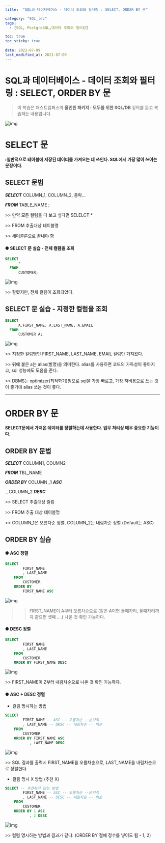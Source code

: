 ```yaml
---
title:  "SQL과 데이터베이스 - 데이터 조회와 필터링 : SELECT, ORDER BY 문"

category: "SQL_lec"
tags:
  - [SQL, PostgreSQL,데이터 조회와 필터링]

toc: true
toc_sticky: true
 
date: 2021-07-09
last_modified_at: 2021-07-09
---
```


# SQL과 데이터베이스 - 데이터 조회와 필터링 : SELECT, ORDER BY 문

>  이 학습은 패스트캠퍼스의 **올인원 패키지 : 모두를 위한 SQL/DB** 강의를 듣고 복습하는 내용입니다.

![img](https://postfiles.pstatic.net/MjAyMTA0MDlfOTgg/MDAxNjE3OTIyOTg5NDQx.73JFK2B0_hxVyf2Gkp5beYmoorkNN6ximhQRPdtwEVMg.eiRVPpm-pF_ohw-gKrtuzSmPSFZ25VLslkkq0J86_Fkg.PNG.hkyku9/image.png?type=w966)



# SELECT 문

**:일반적으로 테이블에 저장된 데이터를 가져오는 데 쓰인다. SQL에서 가장 많이 쓰이는 문장이다.**

## SELECT 문법

***SELECT*** COLUMN_1, COLUMN_2, 중략...

***FROM*** TABLE_NAME ;



\>> 만약 모든 컬럼을 다 보고 싶다면 SELELCT *

\>> FROM 추출대상 테이블명

\>> 세미콜론으로 끝내야 함



#### ● SELECT 문 실습 - 전체 컬럼을 조회

```SQL
SELECT
	  *
  FROM
      CUSTOMER;
```

![img](https://postfiles.pstatic.net/MjAyMTAyMjNfNiAg/MDAxNjE0MDgyMzY5OTgz.gd0KvwAfHbbd00527XQTo351ICxaD4hCSghWHUB7kpwg.aSBdv1Gn8HjznB68hPTrM-2vzStweyZtR4rWrLBQLrkg.PNG.hkyku9/image.png?type=w966)

\>> 잘렸지만, 전체 컬럼이 조회되었다.



## SELECT 문 실습 - 지정한 컬럼을 조회

```SQL
SELECT
	  A.FIRST_NAME, A.LAST_NAME, A.EMAIL
  FROM
  	  CUSTOMER A;
```

![img](https://postfiles.pstatic.net/MjAyMTAyMjNfODkg/MDAxNjE0MDgyNDg4MDI2.T7FQU27hGMb9niU6n-a5Tt32g1kN6SPO9YUavxVBCb8g.A9O3h8oqB71gvMiPHeKk2vDpZjSe8YVD0mBeOlyQhGAg.PNG.hkyku9/image.png?type=w966)

\>> 지정한 컬럼명인 FIRST_NAME, LAST_NAME, EMAIL 컬럼만 가져왔다.

\>> 뒤에 붙은 a는 alias(별명)을 의미한다. alias를 사용하면 코드의 가독성이 좋아지고, sql 성능에도 도움을 준다.

\>> DBMS는 optimizer(최적화기)임으로 sql을 가장 빠르고, 가장 저비용으로 쓰는 것이 좋기에 alias 쓰는 것이 좋다.

---

# ORDER BY 문

 **SELECT문에서 가져온 데이터를 정렬하는데 사용한다. 업무 처리상 매우 중요한 기능이다.**



## ORDER BY 문법

***SELECT*** COLUMN1, COUMN2

***FROM*** TBL_NAME

***ORDER BY*** COLUMN _1 ***ASC***

​                  , COLUMN_2 ***DESC***

\>> SELECT 추출대상 컬럼

\>> FROM 추출 대상 테이블명

\>> COLUMN_1은 오름차순 정렬, COLUMN_2는 내림차순 정렬 (Default는 ASC)



## ORDER BY 실습 
#### ● ASC 정렬
```SQL
SELECT 
		FIRST_NAME
		, LAST_NAME 
	FROM 
		CUSTOMER 
	ORDER BY 
		FIRST_NAME ASC
```

![img](https://postfiles.pstatic.net/MjAyMTAyMjNfNzgg/MDAxNjE0MDgzMjIyNjE0.Wl2IAJoYKR2NaVFG9C38jKYzPr05XqgFkEzWD4Fvt5Ag.0VRjmWs93mklTuihw8485zvTGUocOo7xQIkuNu1BZ98g.PNG.hkyku9/image.png?type=w966)



>> FIRST_NAME이 A부터 오름차순으로 (같은 A이면 둘째자리, 둘째자리까지 같으면 셋째 ....) 나온 것 확인 가능하다.



#### ● DESC 정렬

```SQL
SELECT
		FIRST_NAME
		, LAST_NAME
	FROM
		CUSTOMER
	ORDER BY FIRST_NAME DESC
```

![img](https://postfiles.pstatic.net/MjAyMTAyMjNfMjYg/MDAxNjE0MDgzMzg2OTY3.jK63YDCnFqujmgalsQp39JvZ7H2sTw3kvFu-4iwaz_0g.vh6e8hwx2n4wIW_1f-vFRTkHcNR3PRmqKH7-WS9xf-og.PNG.hkyku9/image.png?type=w966)



\>> FIRST_NAME이 Z부터 내림차순으로 나온 것 확인 가능하다.



#### ● ASC + DESC 정렬
  - 컬럼 명시하는 방법

```sql
SELECT
		FIRST_NAME -- ASC -- 오름차순 --순차적
		, LAST_NAME -- DESC -- 내림차순 -- 역순
	FROM
		CUSTOMER
	ORDER BY FIRST_NAME ASC
		   , LAST_NAME DESC 
```

![img](https://postfiles.pstatic.net/MjAyMTAyMjNfNTcg/MDAxNjE0MDgzNDkzNDI1.BwLFBbGC8tYl-D62xUNupBoD59Rg0N1zWIMuVL5waoUg.-8YaYEEyrmuZEka5-rkKjEOzgHhW1YRcx3S_ROkVUXwg.PNG.hkyku9/image.png?type=w966)



\>> SQL 결과를 출력시 FIRST_NAME을 오름차순으로, LAST_NAME을 내림차순으로 정렬한다.

- 컬럼 명시 X 방법 (추천 X)

```SQL
SELECT -- 추천하지 않는 방법
		FIRST_NAME -- ASC -- 오름차순 --순차적
		, LAST_NAME -- DESC -- 내림차순 -- 역순
	FROM
		CUSTOMER
	ORDER BY 1 ASC
		   , 2 DESC 
```

![img](https://postfiles.pstatic.net/MjAyMTAyMjNfNTcg/MDAxNjE0MDgzNDkzNDI1.BwLFBbGC8tYl-D62xUNupBoD59Rg0N1zWIMuVL5waoUg.-8YaYEEyrmuZEka5-rkKjEOzgHhW1YRcx3S_ROkVUXwg.PNG.hkyku9/image.png?type=w966)



\>> 컬럼 명시하는 방법과 결과가 같다. (ORDER BY 절에 정수를 넣어도 됨 - 1, 2)

